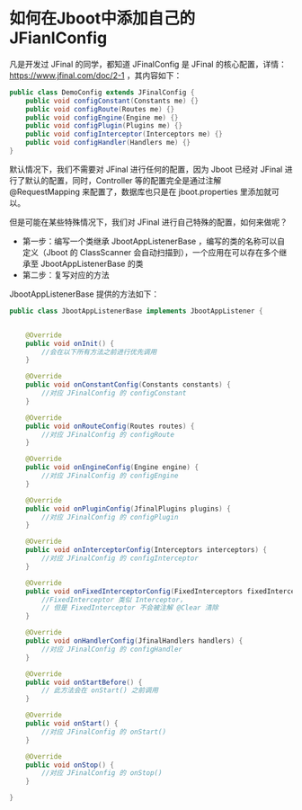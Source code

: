 # 如何在Jboot中添加自己的 JFianlConfig

凡是开发过 JFinal 的同学，都知道 JFinalConfig 是 JFinal 的核心配置，详情： https://www.jfinal.com/doc/2-1 ，其内容如下：

```java
public class DemoConfig extends JFinalConfig {
    public void configConstant(Constants me) {}
    public void configRoute(Routes me) {}
    public void configEngine(Engine me) {}
    public void configPlugin(Plugins me) {}
    public void configInterceptor(Interceptors me) {}
    public void configHandler(Handlers me) {}
}
```

默认情况下，我们不需要对 JFinal 进行任何的配置，因为 Jboot 已经对 JFinal 进行了默认的配置，同时，Controller 等的配置完全是通过注解
@RequestMapping 来配置了，数据库也只是在 jboot.properties 里添加就可以。


但是可能在某些特殊情况下，我们对 JFinal 进行自己特殊的配置，如何来做呢？

- 第一步：编写一个类继承 JbootAppListenerBase ，编写的类的名称可以自定义（Jboot 的 ClassScanner 会自动扫描到），一个应用在可以存在多个继承至 JbootAppListenerBase 的类
- 第二步：复写对应的方法


JbootAppListenerBase 提供的方法如下：

```java
public class JbootAppListenerBase implements JbootAppListener {


    @Override
    public void onInit() { 
        //会在以下所有方法之前进行优先调用
    }

    @Override
    public void onConstantConfig(Constants constants) { 
        //对应 JFinalConfig 的 configConstant
    }

    @Override
    public void onRouteConfig(Routes routes) {
        //对应 JFinalConfig 的 configRoute
    }

    @Override
    public void onEngineConfig(Engine engine) {
        //对应 JFinalConfig 的 configEngine
    }

    @Override
    public void onPluginConfig(JfinalPlugins plugins) {
        //对应 JFinalConfig 的 configPlugin
    }

    @Override
    public void onInterceptorConfig(Interceptors interceptors) {
        //对应 JFinalConfig 的 configInterceptor
    }

    @Override
    public void onFixedInterceptorConfig(FixedInterceptors fixedInterceptors) {
        //FixedInterceptor 类似 Interceptor，
        // 但是 FixedInterceptor 不会被注解 @Clear 清除
    }

    @Override
    public void onHandlerConfig(JfinalHandlers handlers) {
        //对应 JFinalConfig 的 configHandler
    }

    @Override
    public void onStartBefore() {
        // 此方法会在 onStart() 之前调用
    }

    @Override
    public void onStart() {
        //对应 JFinalConfig 的 onStart()
    }

    @Override
    public void onStop() {
        //对应 JFinalConfig 的 onStop()
    }

}
```